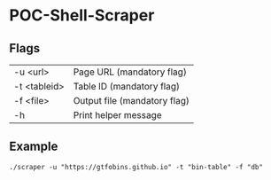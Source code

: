 # POC-Shell-Scraper

## Flags

<table>
  <tr>
    <td>-u &lturl></td>
    <td>Page URL (mandatory flag)</td>
  </tr>
  <tr>
    <td>-t &lttableid></td>
    <td>Table ID (mandatory flag)</td>
  </tr>
  <tr>
    <td>-f &ltfile></td>
    <td>Output file (mandatory flag)</td>
  </tr>
  <tr>
    <td>-h</td>
    <td>Print helper message</td>
  </tr>
</table>

## Example
`./scraper -u "https://gtfobins.github.io" -t "bin-table" -f "db"`
